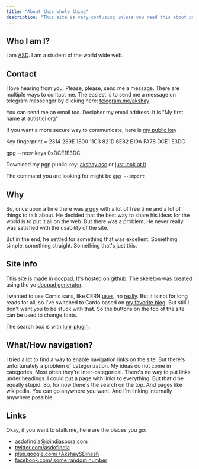 ```yaml
---
title: "About this whole thing"
description: "This site is very confusing unless you read this about page"
---
```

## Who I am I? ##
I am [A](http://asdofindia.blogspot.com)[S](https://github.com/asdofindia)[D](https://joindiaspora.com/people/2a39042b15979f8b). I am a student of the world wide web.

## Contact ##
I love hearing from you. Please, please, send me a message.
There are multiple ways to contact me. The easiest is to send me a message on telegram messenger by clicking here: [telegram.me/akshay](https://telegram.me/akshay)

You can send me an email too. Decipher my email address. It is "My first name at autistici org"

If you want a more secure way to communicate, here is [my public key](/akshay.asc)

Key fingerprint = 2314 289E 1800 11C3 821D  6E82 E19A FA78 DCE1 E3DC

gpg --recv-keys 0xDCE1E3DC

Download my pgp public key: [akshay.asc](/akshay.asc) or [just look at it](/my-pgp-key/)

The command you are looking for might be `gpg --import`

## Why ##
So, once upon a time there was [a guy](#contact) with a lot of free time and a lot of things to talk about.
He decided that the best way to share his ideas for the world is to put it all on the web.
But there was a problem. He never really was satisfied with the usability of the site.

But in the end, he settled for something that was excellent. Something simple, something straight. Something that's just this.

## Site info ##
This site is made in [docpad](/docpad/). It's hosted on [github](https://github.com/learnlearnin/learnlearnin.github.io). The skeleton was created using the yo [docpad generator](https://www.npmjs.org/package/generator-docpad).

I wanted to use Comic sans, like CERN [uses](http://home.web.cern.ch/about/updates/2014/04/cern-switch-comic-sans), no [really](https://www.youtube.com/watch?v=AzX0dwbY4Yk). But it is not for long reads for all, so I've switched to Cardo based on [my favorite blog](http://zenhabits.net). But still I don't want you to be stuck with that. So the buttons on the top of the site can be used to change fonts.

The search box is with [lunr plugin](https://www.npmjs.org/package/docpad-plugin-lunr).

## What/How navigation? ##
I tried a lot to find a way to enable navigation links on the site. But there's unfortunately a problem of categorization. My ideas do not come in categories. Most often they're inter-categorical. There's no way to put links under headings. I could put a page with links to everything. But that'd be equally stupid. So, for now there's the search on the top. And pages like wikipedia. You can go anywhere you want. And I'm linking internally anywhere possible.

## Links ##
Okay, if you want to stalk me, here are the places you go:

* [asdofindia@joindiaspora.com](https://joindiaspora.com/people/2a39042b15979f8b)
* [twitter.com/asdofindia](https://twitter.com/asdofindia)
* [plus.google.com/+AkshaySDinesh](https://plus.google.com/+AkshaySDinesh)
* [facebook.com/ some random number](https://www.facebook.com/profile.php?id=1076271545)
